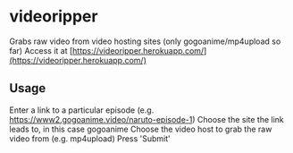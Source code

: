 # videoripper
Grabs raw video from video hosting sites (only gogoanime/mp4upload so far)
Access it at [https://videoripper.herokuapp.com/](https://videoripper.herokuapp.com/)

## Usage
Enter a link to a particular episode (e.g. https://www2.gogoanime.video/naruto-episode-1)
Choose the site the link leads to, in this case gogoanime
Choose the video host to grab the raw video from (e.g. mp4upload)
Press 'Submit'
